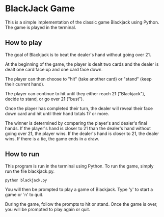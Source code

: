 # BlackJack Game
This is a simple implementation of the classic game Blackjack using Python. The game is played in the terminal.
## How to play
The goal of Blackjack is to beat the dealer's hand without going over 21.

At the beginning of the game, the player is dealt two cards and the dealer is dealt one card face up and one card face down.

The player can then choose to "hit" (take another card) or "stand" (keep their current hand).

The player can continue to hit until they either reach 21 ("Blackjack"), decide to stand, or go over 21 ("bust").

Once the player has completed their turn, the dealer will reveal their face down card and hit until their hand totals 17 or more.

The winner is determined by comparing the player's and dealer's final hands. If the player's hand is closer to 21 than the dealer's hand without going over 21, the player wins. If the dealer's hand is closer to 21, the dealer wins. If there is a tie, the game ends in a draw.
## How to run
This program is run in the terminal using Python. To run the game, simply run the file blackjack.py.
```
python blackjack.py
```
You will then be prompted to play a game of Blackjack. Type 'y' to start a game or 'n' to quit.

During the game, follow the prompts to hit or stand. Once the game is over, you will be prompted to play again or quit.
